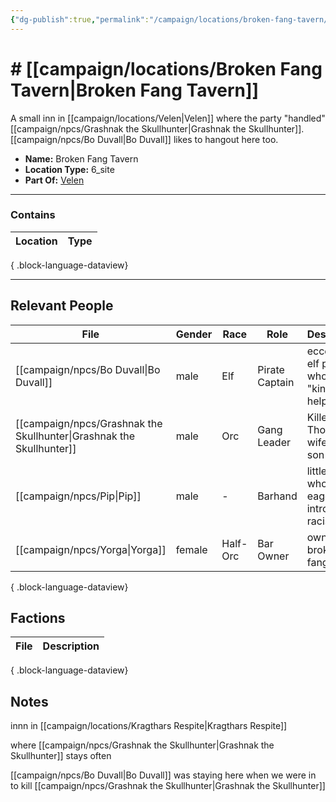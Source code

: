 ```yaml
---
{"dg-publish":true,"permalink":"/campaign/locations/broken-fang-tavern/","tags":["location"],"noteIcon":"","created":"2025-10-26T08:35:02.057-07:00","updated":"2025-10-28T07:50:37.381-07:00"}
---
```


# # [[campaign/locations/Broken Fang Tavern\|Broken Fang Tavern]]
A small inn in [[campaign/locations/Velen\|Velen]] where the party "handled" [[campaign/npcs/Grashnak the Skullhunter\|Grashnak the Skullhunter]]. 
[[campaign/npcs/Bo Duvall\|Bo Duvall]] likes to hangout here too. 
<p><span><ul>
<li dir="auto"><strong>Name:</strong> Broken Fang Tavern</li>
<li dir="auto"><strong>Location Type:</strong> 6_site</li>
<li dir="auto"><strong>Part Of:</strong> <a data-tooltip-position="top" aria-label="campaign/locations/Velen.md" data-href="campaign/locations/Velen.md" href="campaign/locations/Velen.md" class="internal-link" target="_blank" rel="noopener nofollow">Velen</a></li>
</ul></span></p>

---

### Contains
| Location | Type |
| -------- | ---- |

{ .block-language-dataview}

---

## Relevant People
| File                                                                    | Gender | Race     | Role           | Description                                      |
| ----------------------------------------------------------------------- | ------ | -------- | -------------- | ------------------------------------------------ |
| [[campaign/npcs/Bo Duvall\|Bo Duvall]]                               | male   | Elf      | Pirate Captain | eccentric elf pirate who "kinda" helps out.      |
| [[campaign/npcs/Grashnak the Skullhunter\|Grashnak the Skullhunter]] | male   | Orc      | Gang Leader    | Killer of Thorin's wife and son (Dead)           |
| [[campaign/npcs/Pip\|Pip]]                                           | male   | \-       | Barhand        | little dude who's too eager to introduce racists |
| [[campaign/npcs/Yorga\|Yorga]]                                       | female | Half-Orc | Bar Owner      | owner of broken fang tavern                      |

{ .block-language-dataview}

## Factions
| File | Description |
| ---- | ----------- |

{ .block-language-dataview}
## Notes
innn in [[campaign/locations/Kragthars Respite\|Kragthars Respite]] 

where [[campaign/npcs/Grashnak the Skullhunter\|Grashnak the Skullhunter]] stays often

[[campaign/npcs/Bo Duvall\|Bo Duvall]] was staying here when we were in to kill [[campaign/npcs/Grashnak the Skullhunter\|Grashnak the Skullhunter]]